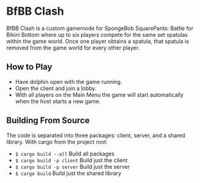 # BfBB Clash

BfBB Clash is a custom gamemode for SpongeBob SquarePants: Battle for Bikini Bottom where up to six players compete for the same set spatulas within the game world. Once one player obtains a spatula, that spatula is removed from the game world for every other player.

## How to Play

- Have dolphin open with the game running.
- Open the client and join a lobby.
- With all players on the Main Menu the game will start automatically when the host starts a new game.

## Building From Source

The code is separated into three packages: client, server, and a shared library.
With cargo from the project root:
- `$ cargo build --all` Build all packages
- `$ cargo build -p client` Build just the client
- `$ cargo build -p server` Build just the server
- `$ cargo build` Build just the shared library
